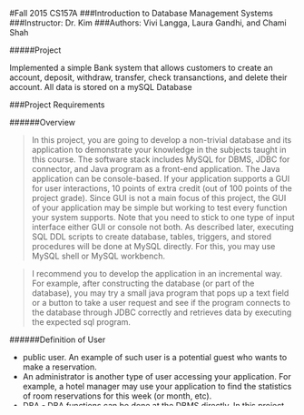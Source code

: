 #Fall 2015 CS157A 
###Introduction to Database Management Systems
###Instructor: Dr. Kim
###Authors: Vivi Langga, Laura Gandhi, and Chami Shah

#####Project 

Implemented a simple Bank system that allows customers to create an account, deposit, withdraw, transfer, check transanctions, and delete their account. All data is stored on a mySQL Database

###Project Requirements
 
######Overview

>In this project, you are going to develop a non-trivial database and its application to demonstrate your knowledge in the subjects taught in this course.
>The software stack includes MySQL for DBMS, JDBC for connector, and Java program as a front-end application. The Java application can be console-based. If your application supports a GUI for user interactions, 10 points of extra credit (out of 100 points of the project grade). Since GUI is not a main focus of this project, the GUI of your application may be simple but working to test every function your system supports. Note that you need to stick to one type of input interface either GUI or console not both. As described later, executing SQL DDL scripts to create database, tables, triggers, and stored procedures will be done at MySQL directly. For this, you may use MySQL shell or MySQL workbench.

>I recommend you to develop the application in an incremental way. For example, after constructing the database (or part of the database), you may try a small java program that pops up a text field or a button to take a user request and see if the program connects to the database through JDBC correctly and retrieves data by executing the expected sql program.

######Definition of User

* public user. An example of such user is a potential guest who wants to make a reservation.
* An administrator is another type of user accessing your application. For example, a hotel manager may use your application to find the statistics of room reservations for this week (or month, etc).
* DBA - DBA functions can be done at the DBMS directly. In this project, the creation of database, tables, triggers, and stored procedures is going to be done by executing the corresponding DDL scripts at MySQL.

######Minimum Requirements

* The system should support at least 15 distinct functions to the users. Here the users means public users and the administrator of the application, not including DBA.
* The database involves at least 5 relations and total 15 attributes. There should be relations connect one relation to at least one other relation. The Loan relation in our case study is such an example, that is, Loan connects User and Book.
* Your system should be able to handle at least 5 significantly different queries involving different relations and attributes. Make sure to have at least one co-related subquery, group by and having, aggregation, outer join, and set operation. At least three of them must involve several relations simultaneously.
* All schema should come with a key constraint.
* Reference integrity constraints are imposed on all possible cases to avoid dangling pointers. Please avoid circular constraints.
* Define at least two triggers in the database
* In large database systems, it is very common that their data grows over time and an archive function, which copies older entries into an archive database, will be useful. You will follow a simple approach to implement this function. Supply one additional column called updatedAt to the relation you want to archive from. The value of this column will be set to the current time stamp whenever a tuple is created and modified, respectively. And write a stored procedure that takes a cutoff date as a parameter and copies all tuples that haven't been modified since the cutoff date into the archive. You may create a table serving as an archive when you construct the database in the first place. You must do this using transactions to prevent inconsistencies in your DB due to unsafe deletions. In other words, you need to write a stored procedure that include a transaction that will do the copy and deletion.
* Ideally, you pick a domain where lots of data is already available. However, the goal of this project is to assess your ability to construct the database, write queries to manipulate database and to develop its application program. Therefore, synthetic data can be used as long as they can demonstrate all the futures of your database system and its application.

######Project Ideas

* Airline reservation, hotel reservation system, tennis court reservation, music band scheduling, library management, product management. Explore your ideas !
* Data Sets
  * Sample data sets for relational database is posted here.
  * 	DataSet from CKAN

######Deliverable
1. Thursday, October 29 11:59
> Submit a hard copy of report that includes
 * Team name
 * Members name
 * Project Title
 * Database Schema (DDL to create database and relations)
 * Functional Requirements of your system in English. These are functions to support the business logic of your application.
2. Monday, November 9 5:00pm 
 * Create a set of power point slides that include
  * Database Schema with constraints, also showing the relation(s) to be archived.
  * At least 15 functional requirements and associated SQL programs
  * Stored procedure(s)
  * Trigger(s)
  * Screenshots to show that at least three different user requests can be taken to the the running Java application and then be served successfully.
 * Create a goole doc and upload the powerpoint slides to the google doc.
 * Email me
  * with a subject line [CS157A Section 1|2] the order number assigned to your team goes here
      >Example subject line
      >[CS157A Section1] 1 
  * in mail content, write your team name, names of team members, and the URL of your google doc.
3. Tuesday November 10 or Thursday November 12 in class
Intermediate Demo: Present the intermeidate demo using powerpoint slides you submitted. See intermediate demo guidelines for your preperation.
4. Saturday, December 5, 11:59
From the course web site, submit project.zip including all Java files, SQL files, and text files containing data. Delete all package statement from Java files so that I can run it using a default package.
5. Tuesday, December 8 in class 
Submit the hard copy of final report in class. Here is the requirements of the final report.

######Final Report Requirements

1. Project title and names of team members on the front page
2. Team name on the second page
3. Database schema in the form of SQL CREATE TABLE. Specify key constraints and foreign key constraints in the schema.
4. Screenshots of all relations after populating initial data. Label each relation clearly.
5. List of at least 15 distinct functions excluding functions done by DBA
6. All SQL select statements
7. All SQL update statements
8. All SQL delete statements
9. All SQL insert statements
10. All SQL triggers
11. All SQL stored procedures
12. Screenshots to demonstrate the following functionality. Label each screenshot clearly.
13. each 15 functions
14. archiving
15. key constraint and foreign key constraint violations
16. I don't need java source codes in the final report.
